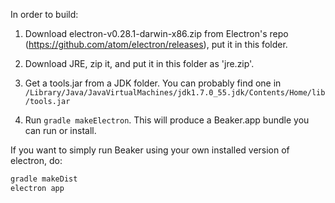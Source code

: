 In order to build:

1. Download electron-v0.28.1-darwin-x86.zip from Electron's repo (https://github.com/atom/electron/releases), put it in this folder.

2. Download JRE, zip it, and put it in this folder as 'jre.zip'.

3. Get a tools.jar from a JDK folder. You can probably find one in `/Library/Java/JavaVirtualMachines/jdk1.7.0_55.jdk/Contents/Home/lib/tools.jar`

4. Run `gradle makeElectron`. This will produce a Beaker.app bundle you
can run or install.

If you want to simply run Beaker using your own installed version of electron, do:

```sh
gradle makeDist
electron app
```
